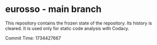 # eurosso - main branch

This repository contains the frozen state of the repository.
Its history is cleared. It is used only for static code
analysis with Codacy.

Commit Time: 1734427667